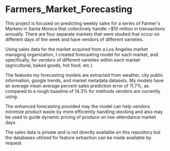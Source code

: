 # Farmers_Market_Forecasting

This project is focused on predicting weekly sales for a series of Farmer's Markets in Santa Monica that collectively handle ~$10 million in transactions annually. There are four separate markets that were studied that occur on different days of the week and have vendors of different varieties.

Using sales data for the market acquired from a Los Angeles market managing organization, I created forecasting model for each market, and specifically, for vendors of different varieties within each market (agricultural, baked goods, hot food, etc.)

The features my forecasting models are extracted from weather, city public information, google trends, and market metadata datasets. My models have an average mean average percent sales prediction error of 11.7%, as compared to a rough baseline of 14.3% for methods vendors are currently using.

The enhanced forecasting provided may the model can help vendors minimize product waste by more efficiently handling stocking and also may be used to guide dynamic pricing of produce on low-attendance market days.

The sales data is private and is not directly available on this repository but the databases utilized for feature extraction can be made available by request.
